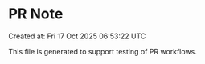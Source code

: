 # PR Note

Created at: Fri 17 Oct 2025 06:53:22 UTC

This file is generated to support testing of PR workflows.
